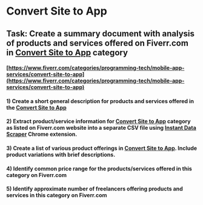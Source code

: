 # Convert Site to App
## Task: Create a summary document with analysis of products and services offered on Fiverr.com in [Convert Site to App](https://www.fiverr.com/categories/programming-tech/mobile-app-services/convert-site-to-app) category
#### [https://www.fiverr.com/categories/programming-tech/mobile-app-services/convert-site-to-app](https://www.fiverr.com/categories/programming-tech/mobile-app-services/convert-site-to-app)
#### 1) Create a short general description for products and services offered in the [Convert Site to App](https://www.fiverr.com/categories/programming-tech/mobile-app-services/convert-site-to-app)
#### 2) Extract product/service information for [Convert Site to App](https://www.fiverr.com/categories/programming-tech/mobile-app-services/convert-site-to-app) category as listed on Fiverr.com website into a separate CSV file using [Instant Data Scraper](https://chrome.google.com/webstore/detail/instant-data-scraper/ofaokhiedipichpaobibbnahnkdoiiah) Chrome extension.
#### 3) Create a list of various product offerings in [Convert Site to App](https://www.fiverr.com/categories/programming-tech/mobile-app-services/convert-site-to-app). Include product variations with brief descriptions.
#### 4) Identify common price range for the products/services offered in this category on Fiverr.com
#### 5) Identify approximate number of freelancers offering products and services in this category on Fiverr.com
